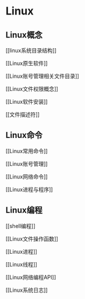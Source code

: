 # Linux 

## Linux概念

[[linux系统目录结构]]

[[Linux原生软件]]

[[Linux账号管理相关文件目录]]

[[Linux文件权限概念]]

[[Linux软件安装]]

[[文件描述符]]

## Linux命令

[[Linux常用命令]]

[[Linux账号管理]]

[[Linux网络命令]]

[[Linux进程与程序]]

## Linux编程

[[shell编程]]

[[Linux文件操作函数]]

[[Linux进程]]

[[Linux线程]]

[[Linux网络编程API]]

[[Linux系统日志]]